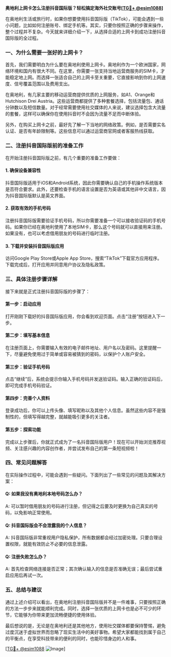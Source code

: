 **奥地利上网卡怎么注册抖音国际版？轻松搞定海外社交账号[[TG💪+ @esim1088](https://t.me/s/esim1088)]**

在奥地利生活或旅行时，如果你想要使用抖音国际版（TikTok），可能会遇到一些小问题，比如如何注册账号、绑定手机等。其实，只要你按照正确的步骤来操作，整个过程并不复杂。今天就来详细介绍一下，从选择合适的上网卡到成功注册抖音国际版的全过程。

### 一、为什么需要一张好的上网卡？

首先，我们需要明白为什么要在奥地利使用上网卡。奥地利作为一个欧洲国家，网络环境和国内有很大不同。在这里，你需要一张支持当地运营商服务的SIM卡，才能稳定地上网。而选择一张适合自己的上网卡至关重要，它直接影响到你的上网速度、信号覆盖范围以及费用支出。

在奥地利，有几家主要的移动运营商提供优质的上网服务，如A1、Orange和Hutchison Drei Austria。这些运营商都提供了多种套餐选择，包括流量包、通话分钟数以及短信数量。对于经常需要使用社交媒体的人来说，建议选择包含大流量的套餐，这样可以确保你在使用抖音时不会因为流量不足而中断体验。

另外，在购买上网卡之前，最好先了解一下当地的网络政策。例如，是否需要实名认证、是否有年龄限制等。这些信息可以通过运营商官网或者客服热线获取。

### 二、注册抖音国际版前的准备工作

在开始注册抖音国际版之前，有几个重要的准备工作要做：

#### 1. 确保设备兼容性
抖音国际版适用于iOS和Android系统，因此你需要确认自己的手机操作系统版本是否符合要求。此外，还要检查手机的语言设置是否为英语或其他非中文语言，因为抖音国际版默认是英文界面。

#### 2. 获取有效的手机号码
注册抖音国际版需要验证手机号码，所以你需要准备一个可以接收验证码的手机号码。如果你已经在奥地利使用了本地SIM卡，那么这个号码就可以直接用来注册。如果没有，也可以考虑借用朋友的号码进行临时注册。

#### 3. 下载并安装抖音国际版应用
访问Google Play Store或Apple App Store，搜索“TikTok”下载官方应用程序。下载完成后，打开应用并同意用户协议及隐私政策。

### 三、具体注册步骤详解

接下来就是正式注册抖音国际版的步骤了：

#### 第一步：启动应用
打开刚刚下载好的抖音国际版应用，你会看到欢迎页面。点击“注册”按钮进入下一步。

#### 第二步：填写基本信息
在注册页面上，你需要输入有效的电子邮件地址、用户名以及密码。这里提醒一下，尽量避免使用过于简单或容易被猜到的密码，以保护个人账户安全。

#### 第三步：验证手机号码
点击“继续”后，系统会提示你输入手机号码并发送验证码。输入正确的验证码后，即可完成手机号码验证。

#### 第四步：完善个人资料
登录成功后，你可以上传头像、填写昵称以及其他个人信息。虽然这些内容不是强制性的，但填写得越完整，就越能吸引更多的关注者。

#### 第五步：探索功能
完成以上步骤后，你就正式成为了一名抖音国际版用户！现在可以开始浏览推荐视频、关注感兴趣的内容创作者，并尝试发布自己的第一条短视频啦！

### 四、常见问题解答

在实际操作过程中，可能会遇到一些疑问。下面列出了一些常见的问题及其解决方案：

#### Q: 如果我没有奥地利本地号码怎么办？
A: 可以暂时借用朋友的号码进行注册，但记得之后要及时更换为自己真实的号码，以免影响正常使用。

#### Q: 抖音国际版会不会泄露我的个人信息？
A: 抖音国际版非常重视用户隐私保护，所有数据都会经过加密处理。只要合理设置权限，就能有效防止不必要的信息泄露。

#### Q: 注册失败怎么办？
A: 首先检查网络连接是否正常；其次确认输入的信息是否准确无误；最后尝试重启应用后再试一次。

### 五、总结与建议

通过上述介绍可以看出，在奥地利注册抖音国际版并不是一件难事，只要按照正确的方法一步步来就能顺利完成。同时，选择一张优质的上网卡也是必不可少的环节，它能够为你带来更加流畅便捷的使用体验。

最后想说的是，无论是在奥地利还是其他地方，使用社交媒体都要保持警惕，避免过度沉迷于虚拟世界而忽略了现实生活中的美好事物。希望大家都能找到属于自己的平衡点，在享受科技带来的便利的同时，也能珍惜身边的人和事。

[[TG💪+ @esim1088](https://t.me/s/esim1088) ![Image](https://i.postimg.cc/4NQfJmqS/Snipaste-2025-05-13-00-14-12.png)]